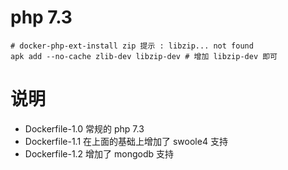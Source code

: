 php 7.3
==

````
# docker-php-ext-install zip 提示 : libzip... not found
apk add --no-cache zlib-dev libzip-dev # 增加 libzip-dev 即可 

````
说明
====

- Dockerfile-1.0 常规的 php 7.3
- Dockerfile-1.1 在上面的基础上增加了 swoole4 支持
- Dockerfile-1.2 增加了 mongodb 支持
